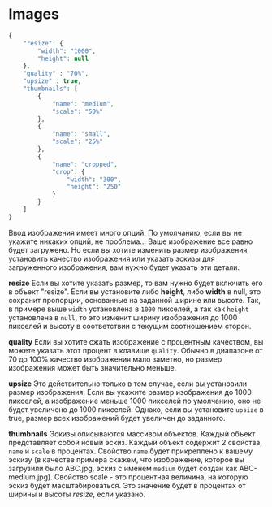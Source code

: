 # Images

```php
{
    "resize": {
        "width": "1000",
        "height": null
    },
    "quality" : "70%",
    "upsize" : true,
    "thumbnails": [
        {
            "name": "medium",
            "scale": "50%"
        },
        {
            "name": "small",
            "scale": "25%"
        },
        {
            "name": "cropped",
            "crop": {
                "width": "300",
                "height": "250"
            }
        }
    ]
}
```

Ввод изображения имеет много опций. По умолчанию, если вы не укажите никаких опций, не проблема... Ваше изображение все равно будет загружено. Но если вы хотите изменить размер изображения, установить качество изображения или указать эскизы для загруженного изображения, вам нужно будет указать эти детали.

**resize** Если вы хотите указать размер, то вам нужно будет включить его в объект "resize". Если вы установите либо **height**, либо **width** в null, это сохранит пропорции, основанные на заданной ширине или высоте. Так, в примере выше `width` установлена в `1000` пикселей, а так как `height` установлена в `null`, то это изменит ширину изображения до 1000 пикселей и высоту в соответствии с текущим соотношением сторон.

**quality** Если вы хотите сжать изображение с процентным качеством, вы можете указать этот процент в клавише `quality`. Обычно в диапазоне от 70 до 100% качество изображения мало заметно, но размер изображения может быть значительно меньше.

**upsize** Это действительно только в том случае, если вы установили размер изображения. Если вы укажите размер изображения до 1000 пикселей, а изображение меньше 1000 пикселей по умолчанию, оно не будет увеличено до 1000 пикселей. Однако, если вы установите `upsize` в true, размер всех изображений будет увеличен до заданного.

**thumbnails** Эскизы описываются массивом объектов. Каждый объект представляет собой новый эскиз. Каждый объект содержит 2 свойства, `name` и `scale` в процентах. Свойство `name` будет прикреплено к вашему эскизу  \(в качестве примера скажем, что изображение, которое вы загрузили было ABC.jpg, эскиз с именем `medium` будет создан как ABC-medium.jpg\). Свойство scale - это процентная величина, на которую эскиз будет масштабироваться. Это значение будет в процентах от ширины и высоты _resize_, если указано.

